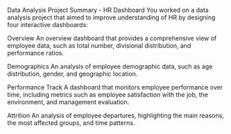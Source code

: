 Data Analysis Project Summary - HR Dashboard
You worked on a data analysis project that aimed to improve understanding of HR by designing four interactive dashboards:

Overview
An overview dashboard that provides a comprehensive view of employee data, such as total number, divisional distribution, and performance ratios.

Demographics
An analysis of employee demographic data, such as age distribution, gender, and geographic location.

Performance Track
A dashboard that monitors employee performance over time, including metrics such as employee satisfaction with the job, the environment, and management evaluation.

Attrition
An analysis of employee departures, highlighting the main reasons, the most affected groups, and time patterns.
